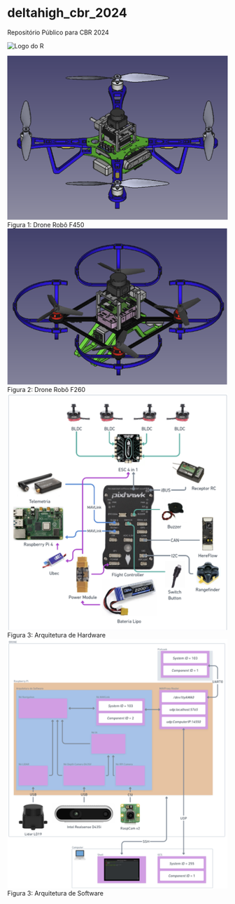 # deltahigh_cbr_2024
Repositório Público para CBR 2024


![Logo do R](http://developer.r-project.org/Logo/Rlogo-5.png)


![Drone Robô F450](./drone_quad_f450/F450-Montagem.png)
Figura 1: Drone Robô F450 
![Drone Robô F260](./drone_quad_f260/F260-Montagem.png)
Figura 2: Drone Robô F260
![Arquitetura de Hardware](./Arquitetura_Hardware.png)
Figura 3: Arquitetura de Hardware
![Arquitetura de Software](./Arquitetura_Software.png)
Figura 3: Arquitetura de Software
